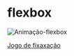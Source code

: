 # flexbox
![Animação-flexbox](https://user-images.githubusercontent.com/72262553/132219265-e507b0f9-426f-4adb-97f7-bae0a0bd1ff0.gif)

[Jogo de fixaxação](http://flexboxfroggy.com/)
